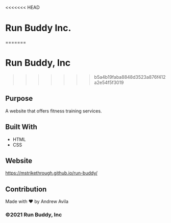 <<<<<<< HEAD
# Run Buddy Inc.
=======
# Run Buddy, Inc
>>>>>>> b5a4b19faba8848d3523a876f412a2e54f5f3019

## Purpose
A website that offers fitness training services.

## Built With
* HTML
* CSS

## Website
https://mstrikethrough.github.io/run-buddy/

## Contribution
Made with ❤️ by Andrew Avila

### ©️2021 Run Buddy, Inc
